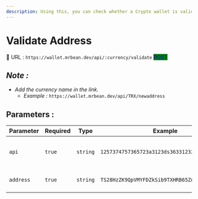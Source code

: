 ```yaml
---
description: Using this, you can check whether a Crypto wallet is valid.
---
```


# Validate Address

:link: URL : `https://wallet.mrbean.dev/api/:currency/validate`  <mark style="color:blue;background-color:green;">POST</mark>&#x20;

## _Note :_

* _Add the currency name in the link._&#x20;
  * _Example :_ `https://wallet.mrbean.dev/api/TRX/newaddress`

## Parameters :

| Parameter | Required | Type     | Example                                       | Description                            |
| --------- | -------- | -------- | --------------------------------------------- | -------------------------------------- |
| `api`     | `true`   | `string` | `1257374757365723a3123ds3633123213123421412a` | Get your API form your user dashboard. |
| `address` | `true`   | `string` | `TS28HzZK9QpVMYFDZkSib9TXHRB65Zni9D`          | send the address to be checked         |

